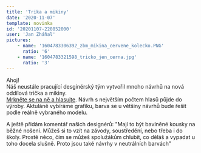 ```yaml
---
title: 'Trika a mikiny'
date: '2020-11-07'
template: novinka
id: '20201107-220852000'
user: 'Jan Zháňal'
pictures:
    - name: '1604783306392_zbm_mikina_cervene_kolecko.PNG'
      ratio: '6'
    - name: '1604783321598_tricko_jen_cerna.jpg'
      ratio: '3'
---
```

Ahoj!  
Náš neustále pracující desginérský tým vytvořil mnoho návrhů na nová oddílová trička a mikiny.  
[Mrkněte se na ně a hlasujte](https://forms.gle/sjKXbvJpTksryVaH7). Návrh s největším počtem hlasů půjde do výroby. Aktuláně vybíráme grafiku, barva se u většiny návrhů bude řešit podle reálně vybraného modelu.

A ještě přidám komentář našich designérů: "Mají to být bavlněné kousky na běžné nošení. Můžeš si to vzít na závody, soustředění, nebo třeba i do školy. Prostě něco, čím se můžeš spolužákům chlubit, co děláš a vypadat u toho docela slušně. Proto jsou také návrhy v neutrálních barvách"
